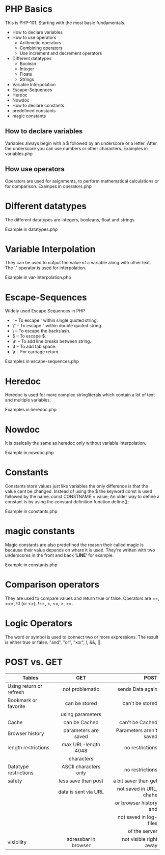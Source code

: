 # PHP Basics

This is PHP-101. Starting with the most basic fundamentals.

- How to declare variables
- How to use operators
  - Arithmetic operators
  - Combining operators
  - Use increment and decrement operators
- Different datatypes
  - Boolean
  - Integer
  - Floats
  - Strings
- Variable Interpolation
- Escape-Sequences
- Herdoc
- Nowdoc
- How to declare constants
- predefined constants
- magic constants

## How to declare variables

Variables always begin with a $ followed by an underscore or a letter. After the underscore you can use numbers or other characters.
Examples in variables.php

## How use operators

Operators are used for asignments, to perform mathematical calculations or for comparison.
Exampes in operators.php

# Different datatypes

The different datatypes are integers, booleans, float and strings.

Example in datatypes.php

# Variable Interpolation

They can be used to output the value of a variable along with other text. The '.' operator is used for interpolation.

Example in var-interpolation.php

# Escape-Sequences

Widely used Escape Sequences in PHP

- \' – To escape ' within single quoted string.
- \” – To escape “ within double quoted string.
- \\ – To escape the backslash.
- \$ – To escape $.
- \n – To add line breaks between string.
- \t – To add tab space.
- \r – For carriage return.

Examples in escape-sequences.php

# Heredoc

Heredoc is used for more complex stringliterals which contain a lot of text and multiple variables.

Examples in heredoc.php

# Nowdoc

It is basically the same as heredoc only without variable interpolation.

Example in nowdoc.php

# Constants

Constants store values just like variables the only difference is that the value cant be changed.
Instead of using the $ the keyword const is used followed by the name. const CONSTNAME = value;
An older way to define a constant is by using the constant definition function define();

Example in constants.php

# magic constants

Magic constants are also predefined the reason their called magic is because their value depends on where it is used.
They're written with two underscores in the front and back '**LINE**' for example.

Example in constants.php

# Comparison operators

They are used to compare values and return true or false. Operators are ==, ===, !0 (or <>), !==, <, <=, >, >=.

# Logic Operators

The word or symbol is used to connect two or more expressions. The result is either true or false.
"and", "or", "xor", !, &&, ||.

# POST vs. GET

| Tables                  |          GET          |                    POST |
| ----------------------- | :-------------------: | ----------------------: |
| Using return or refresh |    not problematic    |        sends Data again |
| Bookmark or favorite    |     can be stored     |         can't be stored |
|                         |   using parameters    |                         |
| Cache                   |     can be Cached     |         can't be Cached |
| Browser history         | parameters are saved  | Parameters aren't saved |
| length restrictions     |  max URL-length 4048  |         no restrictions |
|                         |      characters       |                         |
| Datatype restrictions   | ASCII characters only |         no restrictions |
| safety                  |  less save than post  |    a bit saver than get |
|                         | data is sent via URL  | not saved in URL, chahe |
|                         |                       |  or browser history and |
|                         |                       |  not saved in log-files |
|                         |                       |           of the server |
| visibility              | adressbar in browser  |  not visible right away |
